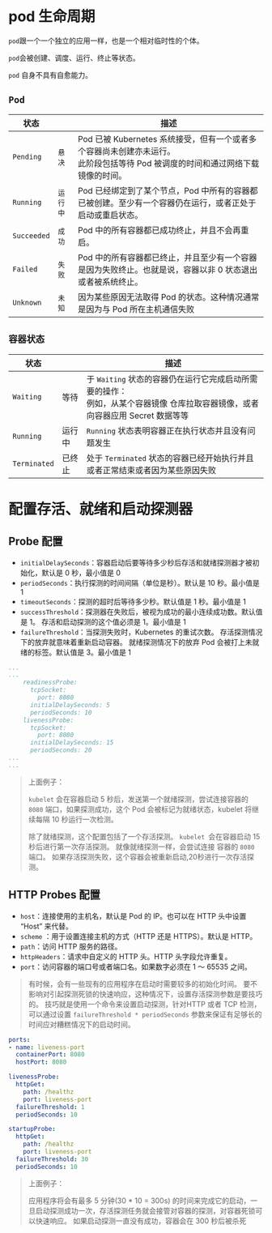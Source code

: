 # pod 生命周期

`pod`跟一个一个独立的应用一样，也是一个相对临时性的个体。

`pod`会被创建、调度、运行、终止等状态。

`pod`  自身不具有自愈能力。



## `Pod`

| 状态        |          | 描述                                                         |
| ----------- | -------- | ------------------------------------------------------------ |
| `Pending`   | `悬决`   | Pod 已被 Kubernetes 系统接受，但有一个或者多个容器尚未创建亦未运行。<br />此阶段包括等待 Pod 被调度的时间和通过网络下载镜像的时间。 |
| `Running`   | `运行中` | Pod 已经绑定到了某个节点，Pod 中所有的容器都已被创建。至少有一个容器仍在运行，或者正处于启动或重启状态。 |
| `Succeeded` | `成功`   | Pod 中的所有容器都已成功终止，并且不会再重启。               |
| `Failed`    | `失败`   | Pod 中的所有容器都已终止，并且至少有一个容器是因为失败终止。也就是说，容器以非 0 状态退出或者被系统终止。 |
| `Unknown`   | `未知`   | 因为某些原因无法取得 Pod 的状态。这种情况通常是因为与 Pod 所在主机通信失败 |



## `容器状态`

| 状态         |        | 描述                                                         |
| ------------ | ------ | ------------------------------------------------------------ |
| `Waiting`    | 等待   | 于 `Waiting` 状态的容器仍在运行它完成启动所需要的操作：<br />例如，从某个容器镜像 仓库拉取容器镜像，或者向容器应用 Secret 数据等等 |
| `Running`    | 运行中 | `Running` 状态表明容器正在执行状态并且没有问题发生           |
| `Terminated` | 已终止 | 处于 `Terminated` 状态的容器已经开始执行并且或者正常结束或者因为某些原因失败 |



# 配置存活、就绪和启动探测器



## Probe 配置

- `initialDelaySeconds`：容器启动后要等待多少秒后存活和就绪探测器才被初始化，默认是 0 秒，最小值是 0
- `periodSeconds`：执行探测的时间间隔（单位是秒）。默认是 10 秒。最小值是 1
- `timeoutSeconds`：探测的超时后等待多少秒。默认值是 1 秒。最小值是 1
- `successThreshold`：探测器在失败后，被视为成功的最小连续成功数。默认值是 1。 存活和启动探测的这个值必须是 1。最小值是 1
- `failureThreshold`：当探测失败时，Kubernetes 的重试次数。 存活探测情况下的放弃就意味着重新启动容器。 就绪探测情况下的放弃 Pod 会被打上未就绪的标签。默认值是 3。最小值是 1

```yaml
...
...
    readinessProbe:
      tcpSocket:
        port: 8080
      initialDelaySeconds: 5
      periodSeconds: 10
    livenessProbe:
      tcpSocket:
        port: 8080
      initialDelaySeconds: 15
      periodSeconds: 20      
...
...      
```

> 上面例子：
>
>   `kubelet` 会在容器启动 5 秒后，发送第一个就绪探测，尝试连接容器的 `8080` 端口，如果探测成功，这个 Pod 会被标记为就绪状态，kubelet 将继续每隔 10 秒运行一次检测。
>
>   除了就绪探测，这个配置包括了一个存活探测。 `kubelet `会在容器启动 15 秒后进行第一次存活探测。 就像就绪探测一样，会尝试连接 容器的 `8080` 端口。 如果存活探测失败，这个容器会被重新启动,20秒进行一次存活探测。



## HTTP Probes 配置

- `host`：连接使用的主机名，默认是 Pod 的 IP。也可以在 HTTP 头中设置 “Host” 来代替。
- `scheme` ：用于设置连接主机的方式（HTTP 还是 HTTPS）。默认是 HTTP。
- `path`：访问 HTTP 服务的路径。
- `httpHeaders`：请求中自定义的 HTTP 头。HTTP 头字段允许重复。
- `port`：访问容器的端口号或者端口名。如果数字必须在 1 ～ 65535 之间。



>  有时候，会有一些现有的应用程序在启动时需要较多的初始化时间。 要不影响对引起探测死锁的快速响应，这种情况下，设置存活探测参数是要技巧的。 技巧就是使用一个命令来设置启动探测，针对HTTP 或者 TCP 检测，可以通过设置 `failureThreshold * periodSeconds` 参数来保证有足够长的时间应对糟糕情况下的启动时间。

```yaml
ports:
- name: liveness-port
  containerPort: 8080
  hostPort: 8080

livenessProbe:
  httpGet:
    path: /healthz
    port: liveness-port
  failureThreshold: 1
  periodSeconds: 10

startupProbe:
  httpGet:
    path: /healthz
    port: liveness-port
  failureThreshold: 30
  periodSeconds: 10
```

> 上面例子：
>
> 应用程序将会有最多 5 分钟(30 * 10 = 300s) 的时间来完成它的启动，一旦启动探测成功一次，存活探测任务就会接管对容器的探测，对容器死锁可以快速响应。 如果启动探测一直没有成功，容器会在 300 秒后被杀死
